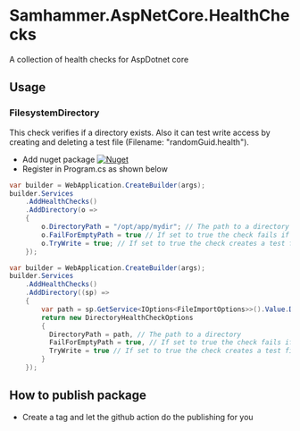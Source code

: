 ﻿# Samhammer.AspNetCore.HealthChecks

A collection of health checks for AspDotnet core

## Usage

### FilesystemDirectory
[nuget-image-filesystemdirectory]:https://img.shields.io/nuget/v/Samhammer.AspNetCore.HealthChecks.FilesystemDirectory?label=Samhammer.AspNetCore.HealthChecks.FilesystemDirectory
[nuget-url-filesystemdirectory]:https://www.nuget.org/packages/Samhammer.AspNetCore.HealthChecks.FilesystemDirectory/

This check verifies if a directory exists. Also it can test write access by creating and deleting a test file (Filename: "randomGuid.health").

- Add nuget package [![Nuget][nuget-image-filesystemdirectory]][nuget-url-filesystemdirectory]
- Register in Program.cs as shown below

```csharp
var builder = WebApplication.CreateBuilder(args);
builder.Services
    .AddHealthChecks()
    .AddDirectory(o =>
    {
        o.DirectoryPath = "/opt/app/mydir"; // The path to a directory
        o.FailForEmptyPath = true // If set to true the check fails if the path is null or empty
        o.TryWrite = true; // If set to true the check creates a test file to verify write access
    });
```

```csharp
var builder = WebApplication.CreateBuilder(args);
builder.Services
    .AddHealthChecks()
    .AddDirectory((sp) =>
    {
        var path = sp.GetService<IOptions<FileImportOptions>>().Value.DirectoryPath;
        return new DirectoryHealthCheckOptions
        {
          DirectoryPath = path, // The path to a directory
          FailForEmptyPath = true, // If set to true the check fails if the path is null or empty
          TryWrite = true // If set to true the check creates a test file to verify write access
        }
    });
```

## How to publish package
- Create a tag and let the github action do the publishing for you
